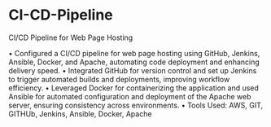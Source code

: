 # CI-CD-Pipeline
CI/CD Pipeline for Web Page Hosting

• Configured a CI/CD pipeline for web page hosting using GitHub, Jenkins, Ansible, Docker, and Apache,
automating code deployment and enhancing delivery speed.
• Integrated GitHub for version control and set up Jenkins to trigger automated builds and deployments,
improving workflow efficiency.
• Leveraged Docker for containerizing the application and used Ansible for automated configuration and
deployment of the Apache web server, ensuring consistency across environments.
• Tools Used: AWS, GIT, GITHUb, Jenkins, Ansible, Docker, Apache
